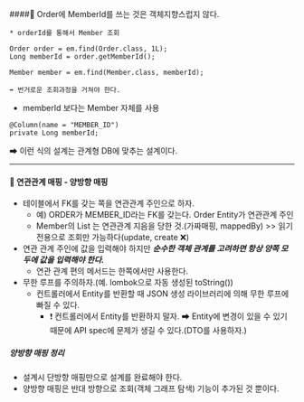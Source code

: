 ####🔅 Order에 MemberId를 쓰는 것은 객체지향스럽지 않다.
```
* orderId를 통해서 Member 조회

Order order = em.find(Order.class, 1L);
Long memberId = order.getMemberId();

Member member = em.find(Member.class, memberId);

➡ 번거로운 조회과정을 거쳐야 한다.
```

* memberId 보다는 Member 자체를 사용

```
@Column(name = "MEMBER_ID")
private Long memberId;
```
➡ 이런 식의 설계는 관계형 DB에 맞추는 설계이다.

***

#### 🔅 연관관계 매핑 - 양방향 매핑

* 테이블에서 FK를 갖는 쪽을 연관관계 주인으로 하자.
  - 예) ORDER가 MEMBER_ID라는 FK를 갖는다. Order Entity가 연관관계 주인
  - Member의 List<Order> 는 연관관계 지음을 당한 것.(가짜매핑, mappedBy) >> 읽기 전용으로 조회만 가능하다(update, create ❌)
* 연관 관계 주인에 값을 입력해야 하지만 _**순수한 객체 관계를 고려하면 항상 양쪽 모두에 값을 입력해야 한다.**_
  - 연관 관계 편의 메서드는 한쪽에서만 사용한다.
* 무한 루프를 주의하자.(예. lombok으로 자동 생성된 toString())
  - 컨트롤러에서 Entity를 반환할 때 JSON 생성 라이브러리에 의해 무한 루프에 빠질 수 있다.
    - ❗ 컨트롤러에서 Entity를 반환하지 말자. ➡ Entity에 변경이 있을 수 있기 때문에 API spec에 문제가 생길 수 있다.(DTO를 사용하자.)

##### 양방향 매핑 정리
* 설계시 단방향 매핑만으로 설계를 완료해야 한다.
* 양방향 매핑은 반대 방향으로 조회(객체 그래프 탐색) 기능이 추가된 것 뿐이다.